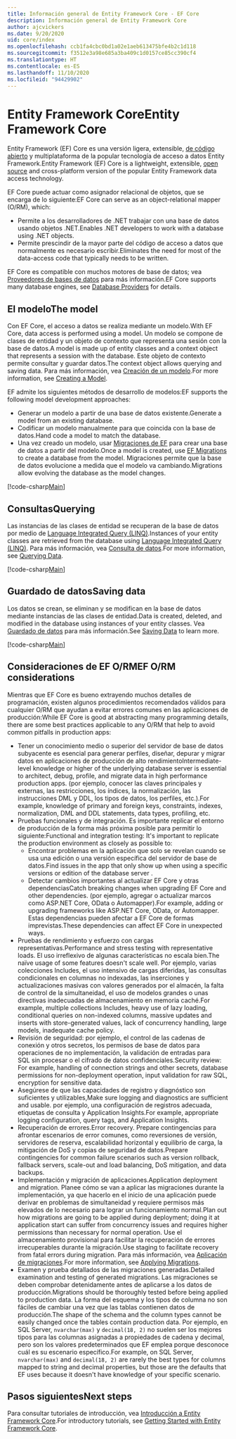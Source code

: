 ```yaml
---
title: Información general de Entity Framework Core - EF Core
description: Información general de Entity Framework Core
author: ajcvickers
ms.date: 9/20/2020
uid: core/index
ms.openlocfilehash: ccb1fa4cbc0bd1a02e1aeb613475bfe4b2c1d118
ms.sourcegitcommit: f3512e3a98e685a3ba409c1d0157ce85cc390cf4
ms.translationtype: HT
ms.contentlocale: es-ES
ms.lasthandoff: 11/10/2020
ms.locfileid: "94429902"
---
```

# <a name="entity-framework-core"></a><span data-ttu-id="1ad62-103">Entity Framework Core</span><span class="sxs-lookup"><span data-stu-id="1ad62-103">Entity Framework Core</span></span>

<span data-ttu-id="1ad62-104">Entity Framework (EF) Core es una versión ligera, extensible, [de código abierto](https://github.com/dotnet/efcore) y multiplataforma de la popular tecnología de acceso a datos Entity Framework.</span><span class="sxs-lookup"><span data-stu-id="1ad62-104">Entity Framework (EF) Core is a lightweight, extensible, [open source](https://github.com/dotnet/efcore) and cross-platform version of the popular Entity Framework data access technology.</span></span>

<span data-ttu-id="1ad62-105">EF Core puede actuar como asignador relacional de objetos, que se encarga de lo siguiente:</span><span class="sxs-lookup"><span data-stu-id="1ad62-105">EF Core can serve as an object-relational mapper (O/RM), which:</span></span>

* <span data-ttu-id="1ad62-106">Permite a los desarrolladores de .NET trabajar con una base de datos usando objetos .NET.</span><span class="sxs-lookup"><span data-stu-id="1ad62-106">Enables .NET developers to work with a database using .NET objects.</span></span>
* <span data-ttu-id="1ad62-107">Permite prescindir de la mayor parte del código de acceso a datos que normalmente es necesario escribir.</span><span class="sxs-lookup"><span data-stu-id="1ad62-107">Eliminates the need for most of the data-access code that typically needs to be written.</span></span>

<span data-ttu-id="1ad62-108">EF Core es compatible con muchos motores de base de datos; vea [Proveedores de bases de datos](xref:core/providers/index) para más información.</span><span class="sxs-lookup"><span data-stu-id="1ad62-108">EF Core supports many database engines, see [Database Providers](xref:core/providers/index) for details.</span></span>

## <a name="the-model"></a><span data-ttu-id="1ad62-109">El modelo</span><span class="sxs-lookup"><span data-stu-id="1ad62-109">The model</span></span>

<span data-ttu-id="1ad62-110">Con EF Core, el acceso a datos se realiza mediante un modelo.</span><span class="sxs-lookup"><span data-stu-id="1ad62-110">With EF Core, data access is performed using a model.</span></span> <span data-ttu-id="1ad62-111">Un modelo se compone de clases de entidad y un objeto de contexto que representa una sesión con la base de datos.</span><span class="sxs-lookup"><span data-stu-id="1ad62-111">A model is made up of entity classes and a context object that represents a session with the database.</span></span> <span data-ttu-id="1ad62-112">Este objeto de contexto permite consultar y guardar datos.</span><span class="sxs-lookup"><span data-stu-id="1ad62-112">The context object allows querying and saving data.</span></span> <span data-ttu-id="1ad62-113">Para más información, vea [Creación de un modelo](xref:core/modeling/index).</span><span class="sxs-lookup"><span data-stu-id="1ad62-113">For more information, see [Creating a Model](xref:core/modeling/index).</span></span>

<span data-ttu-id="1ad62-114">EF admite los siguientes métodos de desarrollo de modelos:</span><span class="sxs-lookup"><span data-stu-id="1ad62-114">EF supports the following model development approaches:</span></span>

* <span data-ttu-id="1ad62-115">Generar un modelo a partir de una base de datos existente.</span><span class="sxs-lookup"><span data-stu-id="1ad62-115">Generate a model from an existing database.</span></span>
* <span data-ttu-id="1ad62-116">Codificar un modelo manualmente para que coincida con la base de datos.</span><span class="sxs-lookup"><span data-stu-id="1ad62-116">Hand code a model to match the database.</span></span>
* <span data-ttu-id="1ad62-117">Una vez creado un modelo, usar [Migraciones de EF](xref:core/managing-schemas/migrations/index) para crear una base de datos a partir del modelo.</span><span class="sxs-lookup"><span data-stu-id="1ad62-117">Once a model is created, use [EF Migrations](xref:core/managing-schemas/migrations/index) to create a database from the model.</span></span> <span data-ttu-id="1ad62-118">Migraciones permite que la base de datos evolucione a medida que el modelo va cambiando.</span><span class="sxs-lookup"><span data-stu-id="1ad62-118">Migrations allow evolving the database as the model changes.</span></span>

[!code-csharp[Main](../../samples/core/Intro/Model.cs)]

## <a name="querying"></a><span data-ttu-id="1ad62-119">Consultas</span><span class="sxs-lookup"><span data-stu-id="1ad62-119">Querying</span></span>

<span data-ttu-id="1ad62-120">Las instancias de las clases de entidad se recuperan de la base de datos por medio de [Language Integrated Query (LINQ)](/dotnet/csharp/programming-guide/concepts/linq/).</span><span class="sxs-lookup"><span data-stu-id="1ad62-120">Instances of your entity classes are retrieved from the database using [Language Integrated Query (LINQ)](/dotnet/csharp/programming-guide/concepts/linq/).</span></span> <span data-ttu-id="1ad62-121">Para más información, vea [Consulta de datos](xref:core/querying/index).</span><span class="sxs-lookup"><span data-stu-id="1ad62-121">For more information, see [Querying Data](xref:core/querying/index).</span></span>

[!code-csharp[Main](../../samples/core/Intro/Program.cs#Querying)]

## <a name="saving-data"></a><span data-ttu-id="1ad62-122">Guardado de datos</span><span class="sxs-lookup"><span data-stu-id="1ad62-122">Saving data</span></span>

<span data-ttu-id="1ad62-123">Los datos se crean, se eliminan y se modifican en la base de datos mediante instancias de las clases de entidad.</span><span class="sxs-lookup"><span data-stu-id="1ad62-123">Data is created, deleted, and modified in the database using instances of your entity classes.</span></span> <span data-ttu-id="1ad62-124">Vea [Guardado de datos](xref:core/saving/index) para más información.</span><span class="sxs-lookup"><span data-stu-id="1ad62-124">See [Saving Data](xref:core/saving/index) to learn more.</span></span>

[!code-csharp[Main](../../samples/core/Intro/Program.cs#SavingData)]

## <a name="ef-orm-considerations"></a><span data-ttu-id="1ad62-125">Consideraciones de EF O/RM</span><span class="sxs-lookup"><span data-stu-id="1ad62-125">EF O/RM considerations</span></span>

<span data-ttu-id="1ad62-126">Mientras que EF Core es bueno extrayendo muchos detalles de programación, existen algunos procedimientos recomendados válidos para cualquier O/RM que ayudan a evitar errores comunes en las aplicaciones de producción:</span><span class="sxs-lookup"><span data-stu-id="1ad62-126">While EF Core is good at abstracting many programming details, there are some best practices applicable to any O/RM that help to avoid common pitfalls in production apps:</span></span>

* <span data-ttu-id="1ad62-127">Tener un conocimiento medio o superior del servidor de base de datos subyacente es esencial para generar perfiles, diseñar, depurar y migrar datos en aplicaciones de producción de alto rendimiento</span><span class="sxs-lookup"><span data-stu-id="1ad62-127">Intermediate-level knowledge or higher of the underlying database server is essential to architect, debug, profile, and migrate data in high performance production apps.</span></span> <span data-ttu-id="1ad62-128">(por ejemplo, conocer las claves principales y externas, las restricciones, los índices, la normalización, las instrucciones DML y DDL, los tipos de datos, los perfiles, etc.).</span><span class="sxs-lookup"><span data-stu-id="1ad62-128">For example, knowledge of primary and foreign keys, constraints, indexes, normalization, DML and DDL statements, data types, profiling, etc.</span></span>
* <span data-ttu-id="1ad62-129">Pruebas funcionales y de integración.  Es importante replicar el entorno de producción de la forma más próxima posible para permitir lo siguiente:</span><span class="sxs-lookup"><span data-stu-id="1ad62-129">Functional and integration testing:  It's important to replicate the production environment as closely as possible to:</span></span>
  * <span data-ttu-id="1ad62-130">Encontrar problemas en la aplicación que solo se revelan cuando se usa una edición o una versión específica del servidor de base de datos.</span><span class="sxs-lookup"><span data-stu-id="1ad62-130">Find issues in the app that only show up when using a specific versions or edition of the database server .</span></span>
  * <span data-ttu-id="1ad62-131">Detectar cambios importantes al actualizar EF Core y otras dependencias</span><span class="sxs-lookup"><span data-stu-id="1ad62-131">Catch breaking changes when upgrading EF Core and other dependencies.</span></span> <span data-ttu-id="1ad62-132">(por ejemplo, agregar o actualizar marcos como ASP.NET Core, OData o Automapper).</span><span class="sxs-lookup"><span data-stu-id="1ad62-132">For example, adding or upgrading frameworks like ASP.NET Core, OData, or Automapper.</span></span> <span data-ttu-id="1ad62-133">Estas dependencias pueden afectar a EF Core de formas imprevistas.</span><span class="sxs-lookup"><span data-stu-id="1ad62-133">These dependencies can affect EF Core in unexpected ways.</span></span>
* <span data-ttu-id="1ad62-134">Pruebas de rendimiento y esfuerzo con cargas representativas.</span><span class="sxs-lookup"><span data-stu-id="1ad62-134">Performance and stress testing with representative loads.</span></span> <span data-ttu-id="1ad62-135">El uso irreflexivo de algunas características no escala bien.</span><span class="sxs-lookup"><span data-stu-id="1ad62-135">The naïve usage of some features doesn't scale well.</span></span> <span data-ttu-id="1ad62-136">Por ejemplo, varias colecciones Includes, el uso intensivo de cargas diferidas, las consultas condicionales en columnas no indexadas, las inserciones y actualizaciones masivas con valores generados por el almacén, la falta de control de la simultaneidad, el uso de modelos grandes o unas directivas inadecuadas de almacenamiento en memoria caché.</span><span class="sxs-lookup"><span data-stu-id="1ad62-136">For example, multiple collections Includes, heavy use of lazy loading, conditional queries on non-indexed columns, massive updates and inserts with store-generated values, lack of concurrency handling, large models, inadequate cache policy.</span></span>
* <span data-ttu-id="1ad62-137">Revisión de seguridad: por ejemplo, el control de las cadenas de conexión y otros secretos, los permisos de base de datos para operaciones de no implementación, la validación de entradas para SQL sin procesar o el cifrado de datos confidenciales.</span><span class="sxs-lookup"><span data-stu-id="1ad62-137">Security review: For example, handling of connection strings and other secrets, database permissions for non-deployment operation, input validation for raw SQL, encryption for sensitive data.</span></span>
* <span data-ttu-id="1ad62-138">Asegúrese de que las capacidades de registro y diagnóstico son suficientes y utilizables,</span><span class="sxs-lookup"><span data-stu-id="1ad62-138">Make sure logging and diagnostics are sufficient and usable.</span></span> <span data-ttu-id="1ad62-139">por ejemplo, una configuración de registros adecuada, etiquetas de consulta y Application Insights.</span><span class="sxs-lookup"><span data-stu-id="1ad62-139">For example, appropriate logging configuration, query tags, and Application Insights.</span></span>
* <span data-ttu-id="1ad62-140">Recuperación de errores.</span><span class="sxs-lookup"><span data-stu-id="1ad62-140">Error recovery.</span></span> <span data-ttu-id="1ad62-141">Prepare contingencias para afrontar escenarios de error comunes, como reversiones de versión, servidores de reserva, escalabilidad horizontal y equilibrio de carga, la mitigación de DoS y copias de seguridad de datos.</span><span class="sxs-lookup"><span data-stu-id="1ad62-141">Prepare contingencies for common failure scenarios such as version rollback, fallback servers, scale-out and load balancing, DoS mitigation, and data backups.</span></span>
* <span data-ttu-id="1ad62-142">Implementación y migración de aplicaciones.</span><span class="sxs-lookup"><span data-stu-id="1ad62-142">Application deployment and migration.</span></span> <span data-ttu-id="1ad62-143">Planee cómo se van a aplicar las migraciones durante la implementación, ya que hacerlo en el inicio de una aplicación puede derivar en problemas de simultaneidad y requiere permisos más elevados de lo necesario para lograr un funcionamiento normal.</span><span class="sxs-lookup"><span data-stu-id="1ad62-143">Plan out how migrations are going to be applied during deployment; doing it at application start can suffer from concurrency issues and requires higher permissions than necessary for normal operation.</span></span> <span data-ttu-id="1ad62-144">Use el almacenamiento provisional para facilitar la recuperación de errores irrecuperables durante la migración.</span><span class="sxs-lookup"><span data-stu-id="1ad62-144">Use staging to facilitate recovery from fatal errors during migration.</span></span> <span data-ttu-id="1ad62-145">Para más información, vea [Aplicación de migraciones](xref:core/managing-schemas/migrations/applying).</span><span class="sxs-lookup"><span data-stu-id="1ad62-145">For more information, see [Applying Migrations](xref:core/managing-schemas/migrations/applying).</span></span>
* <span data-ttu-id="1ad62-146">Examen y prueba detallados de las migraciones generadas.</span><span class="sxs-lookup"><span data-stu-id="1ad62-146">Detailed examination and testing of generated migrations.</span></span> <span data-ttu-id="1ad62-147">Las migraciones se deben comprobar detenidamente antes de aplicarse a los datos de producción.</span><span class="sxs-lookup"><span data-stu-id="1ad62-147">Migrations should be thoroughly tested before being applied to production data.</span></span> <span data-ttu-id="1ad62-148">La forma del esquema y los tipos de columna no son fáciles de cambiar una vez que las tablas contienen datos de producción.</span><span class="sxs-lookup"><span data-stu-id="1ad62-148">The shape of the schema and the column types cannot be easily changed once the tables contain production data.</span></span> <span data-ttu-id="1ad62-149">Por ejemplo, en SQL Server, `nvarchar(max)` y `decimal(18, 2)` no suelen ser los mejores tipos para las columnas asignadas a propiedades de cadena y decimal, pero son los valores predeterminados que EF emplea porque desconoce cuál es su escenario específico.</span><span class="sxs-lookup"><span data-stu-id="1ad62-149">For example, on SQL Server, `nvarchar(max)` and `decimal(18, 2)` are rarely the best types for columns mapped to string and decimal properties, but those are the defaults that EF uses because it doesn't have knowledge of your specific scenario.</span></span>

## <a name="next-steps"></a><span data-ttu-id="1ad62-150">Pasos siguientes</span><span class="sxs-lookup"><span data-stu-id="1ad62-150">Next steps</span></span>

<span data-ttu-id="1ad62-151">Para consultar tutoriales de introducción, vea [Introducción a Entity Framework Core](xref:core/get-started/overview/first-app).</span><span class="sxs-lookup"><span data-stu-id="1ad62-151">For introductory tutorials, see [Getting Started with Entity Framework Core](xref:core/get-started/overview/first-app).</span></span>
